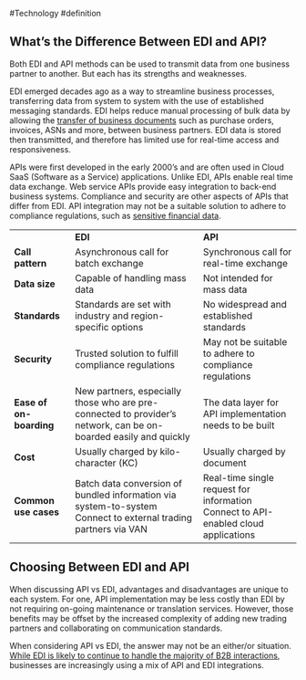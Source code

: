 #Technology #definition 
## What’s the Difference Between EDI and API?

Both EDI and API methods can be used to transmit data from one business partner to another. But each has its strengths and weaknesses.

EDI emerged decades ago as a way to streamline business processes, transferring data from system to system with the use of established messaging standards. EDI helps reduce manual processing of bulk data by allowing the [transfer of business documents](https://www.edibasics.com/what-is-edi/paper-based-vs-electronic-transactions/) such as purchase orders, invoices, ASNs and more, between business partners. EDI data is stored then transmitted, and therefore has limited use for real-time access and responsiveness.

APIs were first developed in the early 2000’s and are often used in Cloud SaaS (Software as a Service) applications. Unlike EDI, APIs enable real time data exchange. Web service APIs provide easy integration to back-end business systems. Compliance and security are other aspects of APIs that differ from EDI. API integration may not be a suitable solution to adhere to compliance regulations, such as [sensitive financial data](https://www.edibasics.com/edi-by-industry/the-financial-services-industry/).

<table><tbody><tr><td>&nbsp;</td><td><strong>EDI</strong></td><td><strong>API</strong></td></tr><tr><td><strong>Call pattern</strong></td><td>Asynchronous call for batch exchange</td><td>Synchronous call for real-time exchange</td></tr><tr><td><strong>Data size</strong></td><td>Capable of handling mass data</td><td>Not intended for mass data</td></tr><tr><td><strong>Standards</strong></td><td>Standards are set with industry and region-specific options</td><td>No widespread and established standards</td></tr><tr><td><strong>Security</strong></td><td>Trusted solution to fulfill compliance regulations</td><td>May not be suitable to adhere to compliance regulations</td></tr><tr><td><strong>Ease of on-boarding</strong></td><td>New partners, especially those who are pre-connected to provider’s network, can be on-boarded easily and quickly</td><td>The data layer for API implementation needs to be built</td></tr><tr><td><strong>Cost</strong></td><td>Usually charged by kilo-character (KC)</td><td>Usually charged by document</td></tr><tr><td><strong>Common use cases</strong></td><td>Batch data conversion of bundled information via system-to-system<br>Connect to external trading partners via VAN</td><td>Real-time single request for information<br>Connect to API-enabled cloud applications</td></tr></tbody></table>

## Choosing Between EDI and API

When discussing API vs EDI, advantages and disadvantages are unique to each system. For one, API implementation may be less costly than EDI by not requiring on-going maintenance or translation services. However, those benefits may be offset by the increased complexity of adding new trading partners and collaborating on communication standards.

When considering API vs EDI, the answer may not be an either/or situation. [While EDI is likely to continue to handle the majority of B2B interactions](https://www.edibasics.com/types-of-edi/edi-via-van/future-of-edi-van/), businesses are increasingly using a mix of API and EDI integrations.